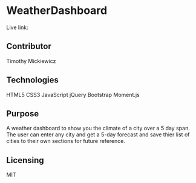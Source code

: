# WeatherDashboard
Live link: </br>
## Contributor
Timothy Mickiewicz
## Technologies
HTML5
CSS3
JavaScript
jQuery
Bootstrap
Moment.js
## Purpose
A weather dashboard to show you the climate of a city over a 5 day span. The user can enter any city and get a 5-day forecast and save thier list of cities to their own sections for future reference.
## Licensing
MIT